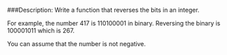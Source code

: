 ###Description:
Write a function that reverses the bits in an integer.

For example, the number 417 is 110100001 in binary. Reversing the binary is 100001011 which is 267.

You can assume that the number is not negative.